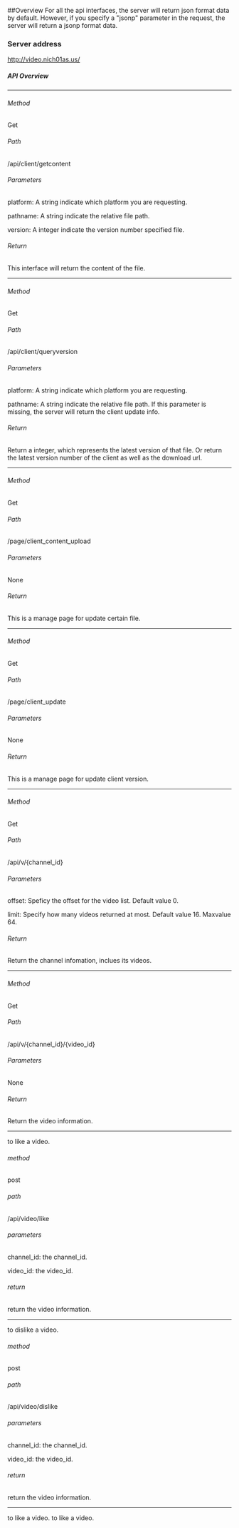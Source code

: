 ##Overview
For all the api interfaces, the server will return json format data by default.
However, if you specify a "jsonp" parameter in the request, the server will return a jsonp format data.

### Server address

http://video.nich01as.us/

##### API Overview

----
###### Method
Get

###### Path
/api/client/getcontent

###### Parameters
platform: A string indicate which platform you are requesting.

pathname: A string indicate the relative file path. 

version: A integer indicate the version number specified file.

###### Return
This interface will return the content of the file.

----
###### Method
Get

###### Path
/api/client/queryversion

###### Parameters
platform: A string indicate which platform you are requesting.

pathname: A string indicate the relative file path. If this parameter is missing, the server will return the client update info.

###### Return
Return a integer, which represents the latest version of that file.
Or return the latest version number of the client as well as the download url.

----

###### Method
Get

###### Path
/page/client_content_upload

###### Parameters
None

###### Return
This is a manage page for update certain file.

----
###### Method
Get

###### Path
/page/client_update

###### Parameters
None

###### Return
This is a manage page for update client version.

----

###### Method
Get

###### Path
/api/v/{channel_id}


###### Parameters
offset: Speficy the offset for the video list. Default value 0.

limit: Specify how many videos returned at most. Default value 16. Maxvalue 64.

###### Return
Return the channel infomation, inclues its  videos.

----

###### Method
Get

###### Path
/api/v/{channel_id}/{video_id}

###### Parameters
None

###### Return
Return the video information.

----

to like a video.
###### method
post


###### path
/api/video/like
###### parameters

channel_id: the channel_id.

video_id: the video_id.

###### return
return the video information.

----


to dislike a video.
###### method
post


###### path
/api/video/dislike
###### parameters

channel_id: the channel_id.

video_id: the video_id.

###### return
return the video information.

----





to like a video.
to like a video.








